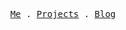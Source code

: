 <p align="center" dir="auto">
  <samp>
    <a href="https://dulan.me/" rel="nofollow">Me</a>  . <a href="https://dulan.me/work" rel="nofollow">Projects</a> . <a href="https://dulan.me/blog" rel="nofollow" >Blog</a>
  </samp>
</p>

<!--
**DulanHewage/DulanHewage** is a ✨ _special_ ✨ repository because its `README.md` (this file) appears on your GitHub profile.

Here are some ideas to get you started:

- 🔭 I’m currently working on ...
- 🌱 I’m currently learning ...
- 👯 I’m looking to collaborate on ...
- 🤔 I’m looking for help with ...
- 💬 Ask me about ...
- 📫 How to reach me: ...
- 😄 Pronouns: ...
- ⚡ Fun fact: ...
-->
